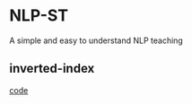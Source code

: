 # NLP-ST

A simple and easy to understand NLP teaching

## inverted-index

[code]("./inverted-index.py")

